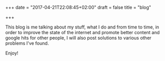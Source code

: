 +++
date = "2017-04-21T22:08:45+02:00"
draft = false
title = "blog"

+++

This blog is me talking about my stuff, what I do and from time to time, in order to improve the state of the internet and promote better content and google hits for other people, I will also post solutions to various other problems I've found.

Enjoy!

